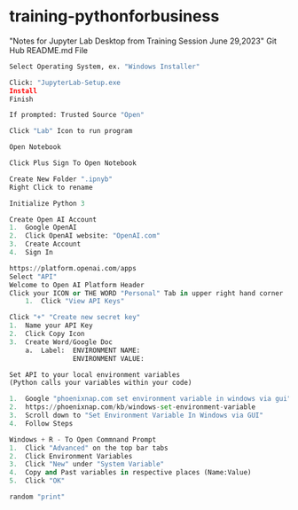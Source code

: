 # training-pythonforbusiness

"Notes for Jupyter Lab Desktop from Training Session June 29,2023"
Git Hub README.md File


```python
Select Operating System, ex. "Windows Installer"    
```


```python
Click: "JupyterLab-Setup.exe
Install
Finish
```


```python
If prompted: Trusted Source "Open"
```


```python
Click "Lab" Icon to run program
```


```python
Open Notebook
```


```python
Click Plus Sign To Open Notebook
```


```python
Create New Folder ".ipnyb" 
Right Click to rename
```


```python
Initialize Python 3
```


```python
Create Open AI Account
1.  Google OpenAI
2.  Click OpenAI website: "OpenAI.com"
3.  Create Account
4.  Sign In
```


```python
https://platform.openai.com/apps
Select "API"
Welcome to Open AI Platform Header
Click your ICON or THE WORD "Personal" Tab in upper right hand corner
    1.  Click "View API Keys"
```


```python
Click "+" "Create new secret key"
1.  Name your API Key
2.  Click Copy Icon
3.  Create Word/Google Doc 
    a.  Label:  ENVIRONMENT NAME:
                ENVIRONMENT VALUE:
```


```python
Set API to your local environment variables
(Python calls your variables within your code)

1.  Google "phoenixnap.com set environment variable in windows via gui"
2.  https://phoenixnap.com/kb/windows-set-environment-variable
3.  Scroll down to "Set Environment Variable In Windows via GUI"
4.  Follow Steps
```


```python
Windows + R - To Open Commnand Prompt
1.  Click "Advanced" on the top bar tabs
2.  Click Environment Variables
3.  Click "New" under "System Variable"
4.  Copy and Past variables in respective places (Name:Value)
5.  Click "OK"
```


```python
random "print"
```
